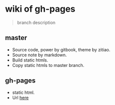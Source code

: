 # wiki of gh-pages

> branch description

## master
- Source code, power by gitbook, theme by zitiao.
- Source note by markdown.
- Build static htmls.
- Copy static htmls to master branch.

## gh-pages
- static html.
- Url [here](http://zakariyya.github.io/wiki)

